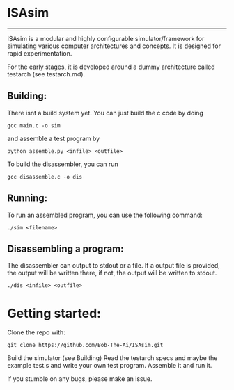 # ISAsim
---
ISAsim is a modular and highly configurable simulator/framework for simulating various computer architectures and concepts. 
It is designed for rapid experimentation.

For the early stages, it is developed around a dummy architecture called testarch (see testarch.md).

## Building:
There isnt a build system yet. You can just build the c code by doing
```
gcc main.c -o sim
```
and assemble a test program by 
```
python assemble.py <infile> <outfile>
```
To build the disassembler, you can run
```
gcc disassemble.c -o dis
```

## Running:
To run an assembled program, you can use the following command:
```
./sim <filename>
```

## Disassembling a program:
The disassembler can output to stdout or a file. If a output file is provided, the output will be written there, if not, the output will be written to stdout.
```
./dis <infile> <outfile>
```

# Getting started:
Clone the repo with:
```
git clone https://github.com/Bob-The-Ai/ISAsim.git
```
Build the simulator (see Building)
Read the testarch specs and maybe the example test.s and write your own test program.
Assemble it and run it.

If you stumble on any bugs, please make an issue.
